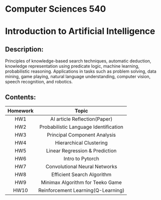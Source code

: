 # Computer Sciences 540
# Introduction to Artificial Intelligence

## Description:

Principles of knowledge-based search techniques, automatic deduction, knowledge representation using predicate logic, machine learning, probabilistic reasoning. Applications in tasks such as problem solving, data mining, game playing, natural language understanding, computer vision, speech recognition, and robotics.

## Contents:

| Homework |  Topic |
| :---:   | :---: |
| HW1 | AI article Reflection(Paper)   |
| HW2 | Probabilistic Language Identification   |
| HW3 | Principal Component Analysis   |
| HW4 | Hierarchical Clustering  |
| HW5 | Linear Regression & Prediction   |
| HW6 | Intro to Pytorch   |
| HW7 | Convolutional Neural Networks   |
| HW8 | Efficient Search Algorithm   |
| HW9 | Minimax Algorithm for Teeko Game   |
| HW10 | Reinforcement Learning(Q-Learning)   |